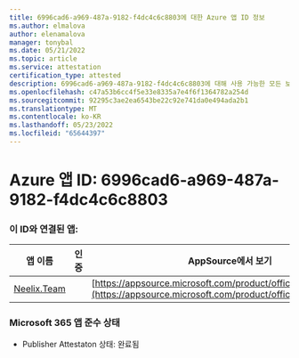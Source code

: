```yaml
---
title: 6996cad6-a969-487a-9182-f4dc4c6c8803에 대한 Azure 앱 ID 정보
ms.author: elmalova
author: elenamalova
manager: tonybal
ms.date: 05/21/2022
ms.topic: article
ms.service: attestation
certification_type: attested
description: 6996cad6-a969-487a-9182-f4dc4c6c8803에 대해 사용 가능한 모든 보안 및 규정 준수 정보입니다.
ms.openlocfilehash: c47a53b6cc4f5e33e8335a7e4f6f1364782a254d
ms.sourcegitcommit: 92295c3ae2ea6543be22c92e741da0e494ada2b1
ms.translationtype: MT
ms.contentlocale: ko-KR
ms.lasthandoff: 05/23/2022
ms.locfileid: "65644397"
---
```

# <a name="azure-app-id-6996cad6-a969-487a-9182-f4dc4c6c8803"></a>Azure 앱 ID: 6996cad6-a969-487a-9182-f4dc4c6c8803


### <a name="apps-associated-with-this-id"></a>이 ID와 연결된 앱:
| **앱 이름** | **인증** | **AppSource에서 보기** |
|--------------|---------------|-----------------------|
| [Neelix.Team](../forward/WA200003047.md) |  | [https://appsource.microsoft.com/product/office/WA200003047](https://appsource.microsoft.com/product/office/WA200003047) |

### <a name="microsoft-365-app-compliance-status"></a>Microsoft 365 앱 준수 상태
- Publisher Attestaton 상태: 완료됨

